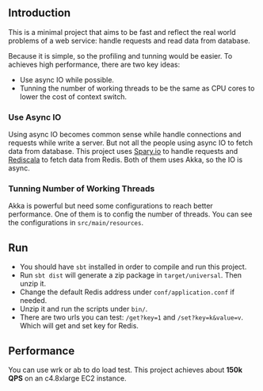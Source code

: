 

Introduction
---------------

This is a minimal project that aims to be fast and reflect the real world problems of a web service: handle requests and read data from database.

Because it is simple, so the profiling and tunning would be easier. To achieves high performance, there are two key ideas:

* Use async IO while possible.
* Tunning the number of working threads to be the same as CPU cores to lower the cost of context switch.


### Use Async IO

Using async IO becomes common sense while handle connections and requests while write a server. But not all the people using async IO to fetch data from database. This project uses [Spary.io](http://spary.io) to handle requests and [Rediscala](https://github.com/etaty/rediscala) to fetch data from Redis. Both of them uses Akka, so the IO is async.


### Tunning Number of Working Threads

Akka is powerful but need some configurations to reach better performance. One of them is to config the number of threads. You can see the configurations in `src/main/resources`.


Run
--------------

* You should have `sbt` installed in order to compile and run this project.
* Run `sbt dist` will generate a zip package in `target/universal`. Then unzip it.
* Change the default Redis address under `conf/application.conf` if needed.
* Unzip it and run the scripts under `bin/`.
* There are two urls you can test: `/get?key=1` and `/set?key=k&value=v`. Which will get and set key for Redis.


Performance
------------

You can use wrk or ab to do load test. This project achieves about **150k QPS** on an c4.8xlarge EC2 instance.

